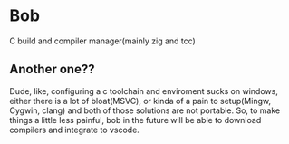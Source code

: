 # Bob

C build and compiler manager(mainly zig and tcc)

## Another one??

Dude, like, configuring a c toolchain and enviroment sucks on windows,
either there is a lot of bloat(MSVC), or kinda of a
pain to setup(Mingw, Cygwin, clang) and both of those solutions are not portable.
So, to make things a little less painful,
bob in the future will be able to download compilers
and integrate to vscode.
